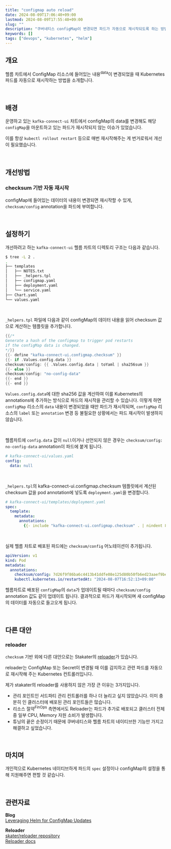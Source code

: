 ```yaml
---
title: "configmap auto reload"
date: 2024-08-09T17:06:40+09:00
lastmod: 2024-08-09T17:55:40+09:00
slug: ""
description: "쿠버네티스 configMap이 변경되면 파드가 자동으로 재시작되도록 하는 방법"
keywords: []
tags: ["devops", "kubernetes", "helm"]
---
```


## 개요

헬름 차트에서 ConfigMap 리소스에 들어있는 내용<sup>data</sup>이 변경되었을 때 Kubernetes 파드를 자동으로 재시작하는 방법을 소개합니다.

&nbsp;

## 배경

운영하고 있는 `kafka-connect-ui` 차트에서 configMap의 data를 변경해도 해당 `configMap`을 마운트하고 있는 파드가 재시작되지 않는 이슈가 있었습니다.

이를 항상 `kubectl rollout restart` 등으로 매번 재시작해주는 게 번거로워서 개선이 필요했습니다.

&nbsp;

## 개선방법

### checksum 기반 자동 재시작

configMap에 들어있는 데이터의 내용이 변경되면 재시작할 수 있게, `checksum/config` annotation을 파드에 부여합니다.

&nbsp;

## 설정하기

개선하려고 하는 `kafka-connect-ui` 헬름 차트의 디렉토리 구조는 다음과 같습니다.

```bash
$ tree -L 2 .
.
├── templates
│   ├── NOTES.txt
│   ├── _helpers.tpl
│   ├── configmap.yaml
│   ├── deployment.yaml
│   └── service.yaml
├── Chart.yaml
└── values.yaml
```

&nbsp;

`_helpers.tpl` 파일에 다음과 같이 configMap의 데이터 내용을 읽어 checksum 값으로 계산하는 템플릿을 추가합니다.

```go
{{/*
Generate a hash of the configmap to trigger pod restarts
if the configMap data is changed.
*/}}
{{- define "kafka-connect-ui.configmap.checksum" }}
{{- if .Values.config.data }}
checksum/config: {{ .Values.config.data | toYaml | sha256sum }}
{{- else }}
checksum/config: "no-config-data"
{{- end }}
{{- end }}
```

`Values.config.data`에 대한 sha256 값을 계산하여 이를 Kubernetes의 annotations에 추가하는 방식으로 파드의 재시작을 관리할 수 있습니다. 이렇게 하면 `configMap` 리소스의 `data` 내용이 변경되었을 때만 파드가 재시작되며, `configMap` 리소스의 `label` 또는 `annotation` 변경 등 불필요한 상황에서는 파드 재시작이 발생하지 않습니다.

&nbsp;

헬름차트에 `config.data` 값이 `null`이거나 선언되지 않은 경우는 `checksum/config: no-config-data` annotation이 파드에 붙게 됩니다.

```yaml
# kafka-connect-ui/values.yaml
config:
  data: null
```

&nbsp;

`_helpers.tpl`의 kafka-connect-ui.configmap.checksum 템플릿에서 계산된 checksum 값을 pod annotation에 넣도록 `deployment.yaml`을 변경합니다.

```yaml
# kafka-connect-ui/templates/deployment.yaml
spec:
  template:
    metadata:
      annotations:
        {{- include "kafka-connect-ui.configmap.checksum" . | nindent 8 }}
```

&nbsp;

실제 헬름 차트로 배포된 파드에는 `checksum/config` 어노테이션이 추가됩니다.

```yaml
apiVersion: v1
kind: Pod
metadata:
  annotations:
    checksum/config: 7d26f9f86ba6c4413b41ddfe08e125d80b50fb6ed23aaef9be557af2dd972a32
    kubectl.kubernetes.io/restartedAt: "2024-08-07T16:52:13+09:00"
```

헬름차트로 배포된 `configMap`의 `data`가 업데이트될 때마다 `checksum/config` annotation 값도 같이 업데이트 됩니다. 결과적으로 파드가 재시작되며 새 configMap의 데이터를 자동으로 들고오게 됩니다.

&nbsp;

## 다른 대안

### reloader

`checksum` 기반 외에 다른 대안으로는 Stakater의 [reloader](https://github.com/stakater/Reloader)가 있습니다.

reloader는 ConfigMap 또는 Secret이 변경될 때 이를 감지하고 관련 파드를 자동으로 재시작해 주는 Kubernetes 컨트롤러입니다.

제가 stakater의 reloader를 사용하지 않은 가장 큰 이유는 3가지입니다.

- 관리 포인트인 서드파티 관리 컨트롤러를 하나 더 늘리고 싶지 않았습니다. 이미 충분히 인 클러스터에 배포된 관리 포인트들은 많습니다.
- 리소스 절약<sup>FinOps</sup> 측면에서도 Reloader는 파드가 추가로 배포되고 클러스터 전체 중 일부 CPU, Memory 자원 소비가 발생합니다.
- 튜닝의 끝은 순정이기 때문에 쿠버네티스와 헬름 차트의 네이티브한 기능만 가지고 해결하고 싶었습니다.

&nbsp;

## 마치며

개인적으로 Kubernetes 네이티브하게 파드의 `spec` 설정이나 configMap의 설정을 통해 지원해주면 편할 것 같습니다.

&nbsp;

## 관련자료

**Blog**  
[Leveraging Helm for ConfigMap Updates](https://www.baeldung.com/ops/kubernetes-restart-configmap-updates#3-leveraging-helm-for-configmap-updates)

**Reloader**  
[skater/reloader repository](https://github.com/stakater/Reloader)  
[Reloader docs](https://docs.stakater.com/reloader/)
